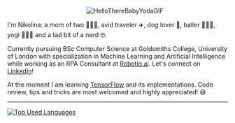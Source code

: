 &nbsp;&nbsp;&nbsp;&nbsp;&nbsp;&nbsp;&nbsp;&nbsp;&nbsp;&nbsp;&nbsp;&nbsp;&nbsp;&nbsp;&nbsp;&nbsp;&nbsp;&nbsp;&nbsp;&nbsp;&nbsp;&nbsp;&nbsp;&nbsp;&nbsp;&nbsp;&nbsp;&nbsp;&nbsp;&nbsp;&nbsp;&nbsp;&nbsp;&nbsp;&nbsp;&nbsp;&nbsp;&nbsp;&nbsp;&nbsp;&nbsp;&nbsp;&nbsp;&nbsp;&nbsp;&nbsp;![HelloThereBabyYodaGIF](https://user-images.githubusercontent.com/65850108/176423885-f7b9a81d-ff87-4a09-b963-a3e1b1972524.gif)

I'm Nikolina: a mom of two 👩‍👧‍👦, avid traveler ✈️, dog lover 🐶, baller ⛹🏻‍♀️, yogi 🧘🏻‍♀️ and a tad bit of a nerd 🤓.

Currently pursuing BSc Computer Science at Goldsmiths College, University of London with specialization in Machine Learning and Artificial Intelligence while working as an RPA Consultant at [Robotiq.ai](https://robotiq.ai/). Let's connect on [LinkedIn](https://www.linkedin.com/in/nikolina-robotiq/)!

At the moment I am learning [TensorFlow](https://www.tensorflow.org/resources/learn-ml?gclid=Cj0KCQjw8O-VBhCpARIsACMvVLMiywfPyR8tT9-kk6LECyqTxhNqIVwO1NRecsIZnJMN4x_zFeajfMwaAgFJEALw_wcB) and its implementations. Code review, tips and tricks are most welcomed and highly appreciated! 😄

----

[![Top Used Languages](https://github-readme-stats.vercel.app/api/top-langs/?username=nopacak&layout=compact&theme=cobalt)](https://github.com/nopacak/github-readme-stats)

<!--
**ndoksanovic/ndoksanovic** is a ✨ _special_ ✨ repository because its `README.md` (this file) appears on your GitHub profile.

Here are some ideas to get you started:

- 🔭 I’m currently working on ...
- 🌱 I’m currently learning ...
- 👯 I’m looking to collaborate on ...
- 🤔 I’m looking for help with ...
- 💬 Ask me about ...
- 📫 How to reach me: ...
- 😄 Pronouns: ...
- ⚡ Fun fact: ...
-->
